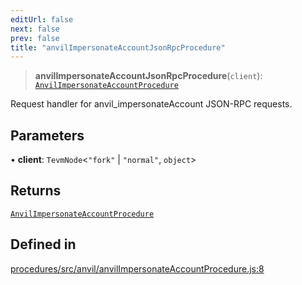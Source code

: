 ```yaml
---
editUrl: false
next: false
prev: false
title: "anvilImpersonateAccountJsonRpcProcedure"
---
```


> **anvilImpersonateAccountJsonRpcProcedure**(`client`): [`AnvilImpersonateAccountProcedure`](/reference/tevm/procedures/type-aliases/anvilimpersonateaccountprocedure/)

Request handler for anvil_impersonateAccount JSON-RPC requests.

## Parameters

• **client**: `TevmNode`\<`"fork"` \| `"normal"`, `object`\>

## Returns

[`AnvilImpersonateAccountProcedure`](/reference/tevm/procedures/type-aliases/anvilimpersonateaccountprocedure/)

## Defined in

[procedures/src/anvil/anvilImpersonateAccountProcedure.js:8](https://github.com/evmts/tevm-monorepo/blob/main/packages/procedures/src/anvil/anvilImpersonateAccountProcedure.js#L8)

